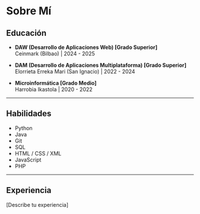 # Sobre Mí

## Educación
- **DAW (Desarrollo de Aplicaciones Web) [Grado Superior]**  
  Ceinmark (Bilbao) | 2024 - 2025

- **DAM (Desarrollo de Aplicaciones Multiplataforma) [Grado Superior]**  
  Elorrieta Erreka Mari (San Ignacio) | 2022 - 2024

- **Microinformática [Grado Medio]**  
  Harrobia Ikastola | 2020 - 2022

---

## Habilidades
- Python
- Java
- Git
- SQL
- HTML / CSS / XML
- JavaScript
- PHP

---

## Experiencia
[Describe tu experiencia]
